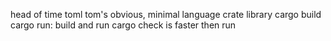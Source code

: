 head of time
toml tom's obvious, minimal language
crate library
cargo build
cargo run: build and run
cargo check is faster then run